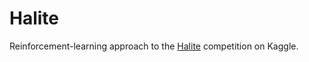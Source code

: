 # Halite
Reinforcement-learning approach to the [Halite](https://www.kaggle.com/c/halite) competition on Kaggle.
